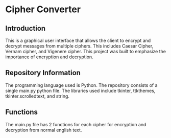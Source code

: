 # Cipher Converter


## Introduction
This is a graphical user interface that allows the client to encrypt and decrypt messages from multiple ciphers. This includes Caesar Cipher, Vernam cipher, and Vigenere cipher. This project was built to emphasize the importance of encryption and decryption.



## Repository Information
The programming language used is Python. The repository consists of a single main.py python file. The libraries used include tkinter, ttkthemes, tkinter.scrolledtext, and string.



## Functions

The main.py file has 2 functions for each cipher for encryption and decryption from normal english text.
